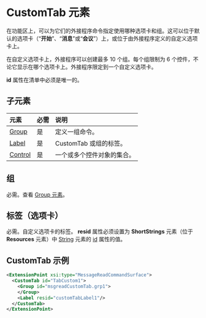 # <a name="customtab-element"></a>CustomTab 元素
在功能区上，可以为它们的外接程序命令指定使用哪种选项卡和组。这可以位于默认的选项卡（“**开始**”、“**消息**”或“**会议**”）上，或位于由外接程序定义的自定义选项卡上。

在自定义选项卡上，外接程序可以创建最多 10 个组。每个组限制为 6 个控件，不论它显示在哪个选项卡上。外接程序限定到一个自定义选项卡。

**id** 属性在清单中必须是唯一的。

## <a name="child-elements"></a>子元素
|  元素 |  必需  |  说明  |
|:-----|:-----|:-----|
|  [Group](./group.md)      | 是 |  定义一组命令。  |
|  [Label](#label)      | 是 |  CustomTab 或组的标签。  |
|  [Control](#control)    | 是 |  一个或多个控件对象的集合。  |

## <a name="group"></a>组
必需。查看 [Group 元素](./group.md)。

## <a name="label-(tab)"></a>标签（选项卡）
必需。自定义选项卡的标签。 **resid** 属性必须设置为 **ShortStrings** 元素（位于 **Resources** 元素）中 [String](./resources.md#shortstrings) 元素的 [id](./resources.md) 属性的值。


##  <a name="customtab-example"></a>CustomTab 示例
```xml
<ExtensionPoint xsi:type="MessageReadCommandSurface">
  <CustomTab id="TabCustom1">
    <Group id="msgreadCustomTab.grp1">
    </Group>
    <Label resid="customTabLabel1"/>
  </CustomTab>
</ExtensionPoint>
```